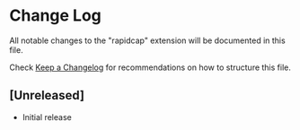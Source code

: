 # Change Log

All notable changes to the "rapidcap" extension will be documented in this file.

Check [Keep a Changelog](http://keepachangelog.com/) for recommendations on how to structure this file.

## [Unreleased]

- Initial release